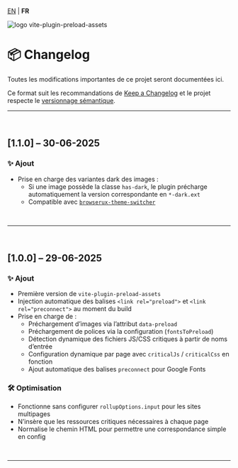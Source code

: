 [EN](../CHANGELOG.md) | **FR**

<div>
  <img src="https://browserux.com/assets/img/logo/logo-vite-plugin-preload-assets.png" alt="logo vite-plugin-preload-assets"/>
</div>

# 📦 Changelog

Toutes les modifications importantes de ce projet seront documentées ici.

Ce format suit les recommandations de [Keep a Changelog](https://keepachangelog.com/fr-1.0.0/)
et le projet respecte le [versionnage sémantique](https://semver.org/lang/fr/).

---

<br>

## [1.1.0] – 30-06-2025

### ✨ Ajout

- Prise en charge des variantes dark des images :
  - Si une image possède la classe `has-dark`, le plugin précharge automatiquement la version correspondante en `*-dark.ext`
  - Compatible avec [`browserux-theme-switcher`](https://github.com/Effeilo/browserux-theme-switcher)

<br>

---

<br>

## [1.0.0] – 29-06-2025

### ✨ Ajout

- Première version de `vite-plugin-preload-assets`
- Injection automatique des balises `<link rel="preload">` et `<link rel="preconnect">` au moment du build
- Prise en charge de :
  - Préchargement d’images via l’attribut `data-preload`
  - Préchargement de polices via la configuration (`fontsToPreload`)
  - Détection dynamique des fichiers JS/CSS critiques à partir de noms d’entrée
  - Configuration dynamique par page avec `criticalJs` / `criticalCss` en fonction
  - Ajout automatique des balises `preconnect` pour Google Fonts

### 🛠️ Optimisation

- Fonctionne sans configurer `rollupOptions.input` pour les sites multipages
- N’insère que les ressources critiques nécessaires à chaque page
- Normalise le chemin HTML pour permettre une correspondance simple en config

<br>

---
